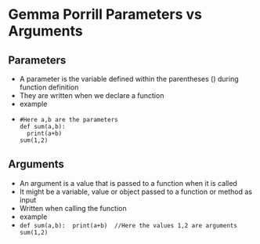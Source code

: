 # Gemma Porrill Parameters vs Arguments
## Parameters
- A parameter is the variable defined within the parentheses () during function definition
- They are written when we declare a function
- example
- ```
  #Here a,b are the parameters 
  def sum(a,b): 
    print(a+b)    
  sum(1,2) 
  ```
## Arguments
- An argument is a value that is passed to a function when it is called
- It might be a variable, value or object passed to a function or method as input
- Written when calling the function
- example
- `def sum(a,b): 
  print(a+b) 
    //Here the values 1,2 are arguments 
sum(1,2) `
